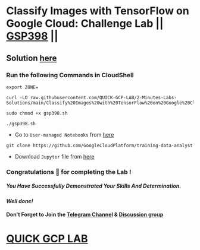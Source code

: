 # Classify Images with TensorFlow on Google Cloud: Challenge Lab || [GSP398](https://www.cloudskillsboost.google/focuses/53698?parent=catalog) ||

## Solution [here](https://youtu.be/bbKUgdaADIs)

### Run the following Commands in CloudShell

```
export ZONE=
```
```
curl -LO raw.githubusercontent.com/QUICK-GCP-LAB/2-Minutes-Labs-Solutions/main/Classify%20Images%20with%20TensorFlow%20on%20Google%20Cloud%20Challenge%20Lab/gsp398.sh

sudo chmod +x gsp398.sh

./gsp398.sh
```

* Go to `User-managed Notebooks` from [here](https://console.cloud.google.com/vertex-ai/workbench/user-managed?)

```
git clone https://github.com/GoogleCloudPlatform/training-data-analyst
```

* Download `Jupyter` file from [here](https://github.com/QUICK-GCP-LAB/2-Minutes-Labs-Solutions/blob/main/Classify%20Images%20with%20TensorFlow%20on%20Google%20Cloud%20Challenge%20Lab/cnn_challenge_lab.ipynb)

### Congratulations 🎉 for completing the Lab !

##### *You Have Successfully Demonstrated Your Skills And Determination.*

#### *Well done!*

#### Don't Forget to Join the [Telegram Channel](https://t.me/QuickGcpLab) & [Discussion group](https://t.me/QuickGcpLabChats)

# [QUICK GCP LAB](https://www.youtube.com/@quickgcplab)
